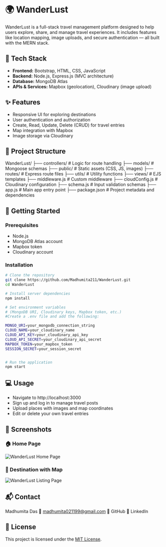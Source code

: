 # 🌍 WanderLust

WanderLust is a full-stack travel management platform designed to help users explore, share, and manage travel experiences. It includes features like location mapping, image uploads, and secure authentication — all built with the MERN stack.

## 🔧 Tech Stack

- **Frontend:** Bootstrap, HTML, CSS, JavaScript
- **Backend:** Node.js, Express.js (MVC architecture)
- **Database:** MongoDB Atlas
- **APIs & Services:** Mapbox (geolocation), Cloudinary (image upload)

## ✨ Features

- Responsive UI for exploring destinations
- User authentication and authorization
- Create, Read, Update, Delete (CRUD) for travel entries
- Map integration with Mapbox
- Image storage via Cloudinary

## 📁 Project Structure

WanderLust/
├── controllers/ # Logic for route handling
├── models/ # Mongoose schemas
├── public/ # Static assets (CSS, JS, images)
├── routes/ # Express route files
├── utils/ # Utility functions
├── views/ # EJS templates
├── middleware.js # Custom middleware
├── cloudConfig.js # Cloudinary configuration
├── schema.js # Input validation schemas
├── app.js # Main app entry point
├── package.json # Project metadata and dependencies

## 🚀 Getting Started

### Prerequisites

- Node.js
- MongoDB Atlas account
- Mapbox token
- Cloudinary account

### Installation

```bash
# Clone the repository
git clone https://github.com/Madhumita211/WanderLust.git
cd WanderLust

# Install server dependencies
npm install

# Set environment variables
# (MongoDB URI, Cloudinary keys, Mapbox token, etc.)
#Create a .env file and add the following:

MONGO_URI=your_mongodb_connection_string
CLOUD_NAME=your_cloudinary_name
CLOUD_API_KEY=your_cloudinary_api_key
CLOUD_API_SECRET=your_cloudinary_api_secret
MAPBOX_TOKEN=your_mapbox_token
SESSION_SECRET=your_session_secret


# Run the application
npm start
```

## 💻 Usage

- Navigate to http://localhost:3000
- Sign up and log in to manage travel posts
- Upload places with images and map coordinates
- Edit or delete your own travel entries

## 📸 Screenshots

### 🏠 Home Page

![WanderLust Home Page](https://github.com/user-attachments/assets/cb88fdb4-8604-4f01-97d6-8029979efbdf)

### 📍 Destination with Map

![WanderLust Listing Page](https://github.com/user-attachments/assets/b78fea30-9a3d-4a4c-80aa-017f0a81516c)

## 📬 Contact

Madhumita Das
📧 madhumita021199@gmail.com
🔗 GitHub
🔗 LinkedIn

## 📄 License

This project is licensed under the [MIT License](LICENSE).
